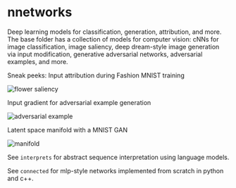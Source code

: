 # nnetworks

Deep learning models for classification, generation, attribution, and more. The base folder has a collection of models for computer vision: cNNs for image classification, image saliency, deep dream-style image generation via input modification, generative adversarial networks, adversarial examples, and more. 

Sneak peeks:
Input attribution during Fashion MNIST training

![flower saliency](https://blbadger.github.io/neural_networks/flower_attributions1200.png)

Input gradient for adversarial example generation

![adversarial example](https://blbadger.github.io/neural_networks/adversarial_gen_daisy.png)

Latent space manifold with a MNIST GAN

![manifold](https://blbadger.github.io/neural_networks/mnist_2latent_fig.png)

See `interprets` for abstract sequence interpretation using language models. 

See `connected` for mlp-style networks implemented from scratch in python and c++. 


